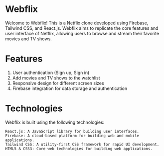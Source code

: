 # Webflix
  Welcome to Webflix! This is a Netflix clone developed using Firebase, Tailwind CSS, and React.js. Webflix aims to replicate the core features and user   interface of Netflix, allowing users to browse and stream their favorite movies and TV shows.


# Features
  1. User authentication (Sign up, Sign in)
  2. Add movies and TV shows to the watchlist
  3. Responsive design for different screen sizes
  4. Firebase integration for data storage and authentication

# Technologies
  Webflix is built using the following technologies:
  
    React.js: A JavaScript library for building user interfaces.  
    Firebase: A cloud-based platform for building web and mobile applications.  
    Tailwind CSS: A utility-first CSS framework for rapid UI development.  
    HTML5 & CSS3: Core web technologies for building web applications.
  
